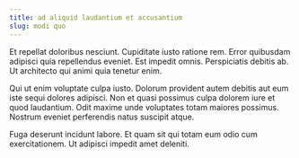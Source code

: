 ```yaml
---
title: ad aliquid laudantium et accusantium
slug: modi quo
---
```


Et repellat doloribus nesciunt. Cupiditate iusto ratione rem. Error quibusdam adipisci quia repellendus eveniet. Est impedit omnis. Perspiciatis debitis ab. Ut architecto qui animi quia tenetur enim.

Qui ut enim voluptate culpa iusto. Dolorum provident autem debitis aut eum iste sequi dolores adipisci. Non et quasi possimus culpa dolorem iure et quod laudantium. Odit maxime unde voluptates totam maiores possimus. Nostrum eveniet perferendis natus suscipit atque.

Fuga deserunt incidunt labore. Et quam sit qui totam eum odio cum exercitationem. Ut adipisci impedit amet deleniti.
